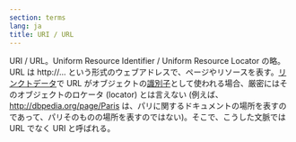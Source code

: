 ```yaml
---
section: terms
lang: ja
title: URI / URL
---
```


URI / URL。Uniform Resource Identifier / Uniform Resource Locator の略。URL は http://... という形式のウェブアドレスで、ページやリソースを表す。[リンクトデータ](/glossary/ja/terms/linked-data/)で URL がオブジェクトの[識別子](/glossary/ja/terms/identifier/)として使われる場合、厳密にはそのオブジェクトのロケータ (locator) とは言えない (例えば、http://dbpedia.org/page/Paris は、パリに関するドキュメントの場所を表すのであって、パリそのものの場所を表すのではない)。そこで、こうした文脈では URL でなく URI と呼ばれる。
